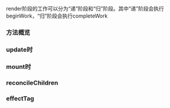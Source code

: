 render阶段的工作可以分为“递”阶段和“归”阶段。其中“递”阶段会执行beginWork，“归”阶段会执行completeWork

### 方法概览

### update时

### mount时

### reconcileChildren

### effectTag